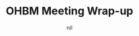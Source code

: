 ---
title: "OHBM Meeting Wrap-up"
project_id: 
date: nil
conference_id: ""
presenters:
   - peter_bandettini
summary: "<p>OHBM Meeting Wrap-up, Chicago, IL</p>"
file: /assets/presentations/T209.ppt
filename: T209.ppt
layout: presentation
---
